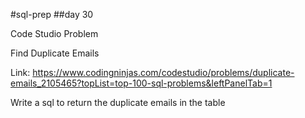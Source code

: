 #sql-prep
##day 30

Code Studio Problem

Find Duplicate Emails

Link:
https://www.codingninjas.com/codestudio/problems/duplicate-emails_2105465?topList=top-100-sql-problems&leftPanelTab=1

Write a sql to return the duplicate emails in the table